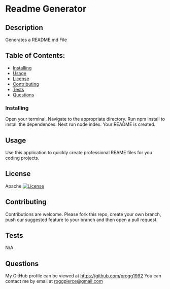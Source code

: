 
  # Readme Generator
  
  ## Description
  Generates a README.md File

  ## Table of Contents:

  * [Installing](#Installing)
  * [Usage](#Usage)
  * [License](#License)
  * [Contributing](#Contributing)
  * [Tests](#Tests)
  * [Questions](#Questions)
  
  ### Installing
  
  Open your terminal. Navigate to the appropriate directory. Run npm install to install the dependences. Next run node index. Your README is created.
      
  ## Usage
  
  Use this application to quickly create professional REAME files for you coding projects.
  
  ## License
  Apache
  [![License](https://img.shields.io/badge/License-Apache%202.0-blue.svg)](https://opensource.org/licenses/Apache-2.0)

  ## Contributing
  Contributions are welcome. Please fork this repo, create your own branch, push our suggested feature to your branch and then open a pull request.

  ## Tests
  N/A

  ## Questions
  My GitHub profile can be viewed at https://github.com/progg1992
  You can contact me by email at roggpierce@gmail.com
  